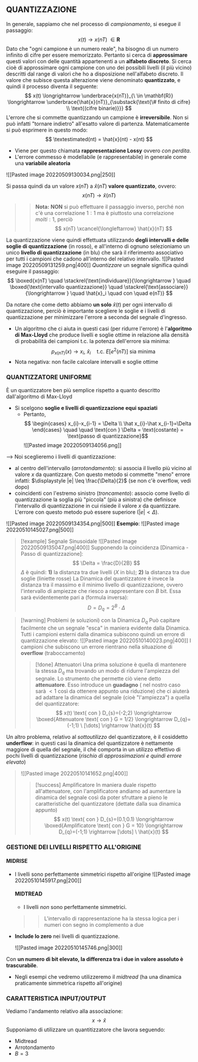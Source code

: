 ## QUANTIZZAZIONE
In generale, sappiamo che nel processo di *campionamento*, si esegue il passaggio:
$$
x(t) \longrightarrow x(nT) \ \in \mathbf{R}
$$
Dato che "ogni campione è un numero reale", ha bisogno di un numero infinito di cifre per essere memorizzato. Pertanto si cerca di **approssimare** questi valori con delle quantità appartenenti a un **alfabeto discreto**. Si cerca cioè di approssimare ogni campione con uno dei possibili livelli (il più vicino) descritti dal range di valori che ho a disposizione nell'alfabeto discreto.
Il valore che subisce questa alterazione viene denominato **quantizzato**, e quindi il processo diventa il seguente:
$$
x(t) \longrightarrow \underbrace{x(nT)}_{\ \in \mathbf{R}} \longrightarrow \underbrace{\hat{x}(nT)}_{\substack{\text{\# finito di cifre} \\ \text{(cifre binarie)}}}
$$
L'errore che si commette quantizzando un campione è **irreversibile**. Non si può infatti "tornare indietro" all'esatto valore di partenza.
Matematicamente si può esprimere in questo modo:
$$
\textestimated(nt) = \hat{x}(nt) - x(nt)
$$
- Viene per questo chiamata **rappresentazione Lossy** ovvero *con perdita*.
- L'errore commesso è modellabile (e rappresentabile) in generale come una **variabile aleatoria**

![[Pasted image 20220509130034.png|250]]

Si passa quindi da un valore $x(nT)$ a $\hat{x}(nT)$ **valore quantizzato**, ovvero:
$$
x(nT) \longrightarrow \hat{x}(nT)
$$
>>**Nota:** **NON** si può effettuare il passaggio inverso, perché non c'è una correlazione $1:1$ ma è piuttosto una correlazione $molti:1$, perciò
$$
x(nT) \xcancel{\longleftarrow} \hat{x}(nT)
$$


La quantizzazione viene quindi effettuata utilizzando **degli intervalli e delle soglie di quantizzazione** (in rosso), e all'interno di ognuno selezioniamo un unico **livello di quantizzazione** (in blu) che sarà il riferimento associativo per tutti i campioni che cadono all'interno del relativo intervallo.
![[Pasted image 20220509131259.png|400]]
*Quantizzare* un segnale significa quindi eseguire il passaggio:
$$
\boxed{x(nT) \quad \stackrel{\text{individuare}}{\longrightarrow } \quad \boxed{\text{intervallo quantizzazione}} \quad \stackrel{\text{associare}}{\longrightarrow } \quad \hat{x}_i \quad con \quad e(nT)}
$$

Da notare che come detto abbiamo **un solo** $\hat x(t)$ per ogni intervallo di quantizzazione, perciò è importante scegliere le soglie e i livelli di quantizzazione per minimizzare l'errore a seconda del segnale d'ingresso.
- Un algoritmo che ci aiuta in questi casi (per ridurre l'errore) è l'**algoritmo di Max-Lloyd** che produce livelli e soglie ottime in relazione alla densità di probabilità dei campioni t.c. la potenza dell'errore sia minima: $$ p_{x(nT)}(x) \rightarrow x_i, \ \hat{x}_i \quad \text{t.c. } E[e^{2}(nT)] \text{ sia minima } $$
- Nota negativa: non facile calcolare intervalli e soglie ottime 

### QUANTIZZATORE UNIFORME
È un quantizzatore ben più semplice rispetto a quanto descritto dall'algoritmo di Max-Lloyd
- Si scelgono **soglie e livelli di quantizzazione equi spaziati**
	- Pertanto, $$ \begin{cases} x_{i}-x_{i-1} = \Delta \\ \hat x_{i}-\hat x_{i-1}=\Delta \end{cases}  \quad \quad \text{con } \Delta = \text{costante} = \text{passo di quantizzazione}$$
	![[Pasted image 20220509134056.png]]

--> Noi sceglieremo i livelli di quantizzazione:
- al centro dell'intervallo (*arrotondamento*): si associa il livello più vicino al valore $x$ da quantizzare. Con questo metodo si commette "meno" errore infatti: $\displaystyle |e| \leq \frac{\Delta}{2}$ (se non c'è overflow, vedi dopo)
- coincidenti con l'estremo sinistro (*troncamento*): associo come livello di quantizzazione la soglia più "piccola" (più a sinistra) che definisce l'intervallo di quantizzazione in cui risiede il valore $x$ da quantizzare. L'errore con questo metodo può essere superiore ($|e| < \Delta$).

![[Pasted image 20220509134354.png|500]]
**Esempio**:
![[Pasted image 20220510145027.png|500]]


> [!example] Segnale Sinusoidale
> ![[Pasted image 20220509135047.png|400]]
> Supponendo la coincidenza [Dinamica - Passo di quantizzazione]:
> $$ \Delta = \frac{D}{2B} $$
> $\Delta$ è quindi: **1)** la distanza tra due livelli ($X$ in blu); **2)** la distanza tra due soglie (liniette rosse)
> La Dinamica del quantizzatore è invece la distanza tra il massimo e il minimo livello di quantizzazione, ovvero l'intervallo di ampiezze che riesco a rappresentare con $B$ bit. Essa sarà evidentemente pari a (formula inversa): $$ D = D_{q} = 2^{B} \cdot \Delta $$

> [!warning] Problemi (e soluzioni) con la Dinamica $D_{q}$
> Può capitare facilmente che un segnale "esca" in maniera evidente dalla Dinamica. Tutti i campioni esterni dalla dinamica subiscono quindi un errore di quantizzazione elevato:
> ![[Pasted image 20220510140023.png|400]]
> I campioni che subiscono un errore rientrano nella situazione di **overflow** (traboccamento)
> > [!done] Attenuatori
> > Una prima soluzione è quella di mantenere la stessa $D_{q}$ ma trovando un modo di ridurre l'ampiezza del segnale. Lo strumento che permette ciò viene detto **attenuatore**. Esso introduce un **guadagno** ( nel nostro caso sarà $<1$ così da ottenere appunto una riduzione) che ci aiuterà ad adattare la dinamica del segnale (cioè "l'ampiezza") a quella del quantizzatore: $$ x(t) \text{ con } D_{s}=(-2;2) \longrightarrow \boxed{Attenuatore \text{ con } G = 1/2} \longrightarrow D_{q}=(-1;1) \ [\dots] \rightarrow \hat{x}(t)  $$
> 
Un altro problema, relativo al *sottoutilizzo* del quantizzatore, è il cosiddetto **underflow**: in questi casi la dinamica del quantizzatore è nettamente maggiore di quella del segnale, il ché comporta in un utilizzo effettivo di pochi livelli di quantizzazione (*rischio di approssimazioni e quindi errore elevato*) 
>![[Pasted image 20220510141652.png|400]] 	
>> [!success] Amplificatore
> In maniera duale rispetto all'attenuatore, con l'amplificatore andiamo ad aumentare la dinamica del segnale così da poter sfruttare a pieno le caratteristiche del quantizzatore (dettate dalla sua dinamica appunto)
> $$ x(t) \text{ con } D_{s}=(0.1;0.1) \longrightarrow \boxed{Amplificatore \text{ con } G = 10} \longrightarrow D_{q}=(-1;1) \rightarrow [\dots] \ \hat{x}(t)  $$

  ### GESTIONE DEI LIVELLI RISPETTO ALL'ORIGINE

#### MIDRISE
- I livelli sono perfettamente simmetrici rispetto all'origine
![[Pasted image 20220510145917.png|200]]

  #### MIDTREAD
  - I livelli *non* sono perfettamente simmetrici.
  >> L'intervallo di rappresentazione ha la stessa logica per i numeri con segno in complemento a due
- **Include lo zero** nei livelli di quantizzazione.
  
  ![[Pasted image 20220510145746.png|300]]

Con **un numero di bit elevato, la differenza tra i due in valore assoluto è trascurabile**.
- Negli esempi che vedremo utilizzeremo il *midtread* (ha una dinamica praticamente simmetrica rispetto all'origine)

### CARATTERISTICA INPUT/OUTPUT
Vediamo l'andamento relativo alla associazione: 
$$
x \longrightarrow \hat x
$$
Supponiamo di utilizzare un quantitizzatore che lavora seguendo:
- Midtread
- Arrotondamento
- $B = 3$
